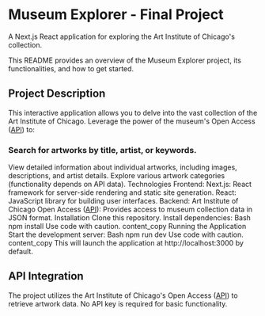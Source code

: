 # Museum Explorer - Final Project

A Next.js React application for exploring the Art Institute of Chicago's collection.

This README provides an overview of the Museum Explorer project, its functionalities, and how to get started.

## Project Description

This interactive application allows you to delve into the vast collection of the Art Institute of Chicago. Leverage the power of the museum's Open Access ([API](https://api.artic.edu/docs/)) to:

### Search for artworks by title, artist, or keywords.

View detailed information about individual artworks, including images, descriptions, and artist details.
Explore various artwork categories (functionality depends on API data).
Technologies
Frontend:
Next.js: React framework for server-side rendering and static site generation.
React: JavaScript library for building user interfaces.
Backend:
Art Institute of Chicago Open Access ([API](https://api.artic.edu/docs/)): Provides access to museum collection data in JSON format.
Installation
Clone this repository.
Install dependencies:
Bash
npm install
Use code with caution.
content_copy
Running the Application
Start the development server:
Bash
npm run dev
Use code with caution.
content_copy
This will launch the application at http://localhost:3000 by default.

## API Integration

The project utilizes the Art Institute of Chicago's Open Access ([API](https://api.artic.edu/docs/)) to retrieve artwork data. No API key is required for basic functionality.
